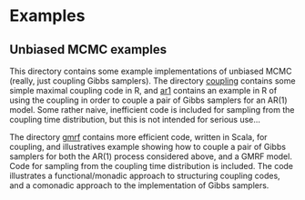 # Examples

## Unbiased MCMC examples

This directory contains some example implementations of unbiased MCMC (really, just coupling Gibbs samplers). The directory [coupling](coupling/) contains some simple maximal coupling code in R, and [ar1](ar1/) contains an example in R of using the coupling in order to couple a pair of Gibbs samplers for an AR(1) model. Some rather naive, inefficient code is included for sampling from the coupling time distribution, but this is not intended for serious use...

The directory [gmrf](gmrf/) contains more efficient code, written in Scala, for coupling, and illustratives example showing how to couple a pair of Gibbs samplers for both the AR(1) process considered above, and a GMRF model. Code for sampling from the coupling time distribution is included. The code illustrates a functional/monadic approach to structuring coupling codes, and a comonadic approach to the implementation of Gibbs samplers.







